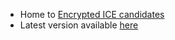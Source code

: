 * Home to <a href="https://tools.ietf.org/html/draft-wang-mmusic-encrypted-ice-candidates">Encrypted ICE candidates</a>
* Latest version available <a href="https://htmlpreview.github.io/?https://github.com/tqsw/encrypted-ice-candidates/blob/master/draft-ietf-mmusic-encrypted-ice-candidates.html">here</a>
